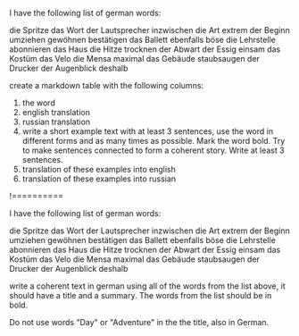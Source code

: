 I have the following list of german words:

die Spritze
das Wort
der Lautsprecher
inzwischen
die Art
extrem
der Beginn
umziehen
gewöhnen
bestätigen
das Ballett
ebenfalls
böse
die Lehrstelle
abonnieren
das Haus
die Hitze
trocknen
der Abwart
der Essig
einsam
das Kostüm
das Velo
die Mensa
maximal
das Gebäude
staubsaugen
der Drucker
der Augenblick
deshalb

create a markdown table with the following columns:

1. the word
2. english translation
3. russian translation
4. write a short example text with at least 3 sentences, use the word in different forms and as many times as possible. Mark the word bold. Try to make sentences connected to form a coherent story. Write at least 3 sentences.
5. translation of these examples into english
6. translation of these examples into russian

!==========


I have the following list of german words:

die Spritze
das Wort
der Lautsprecher
inzwischen
die Art
extrem
der Beginn
umziehen
gewöhnen
bestätigen
das Ballett
ebenfalls
böse
die Lehrstelle
abonnieren
das Haus
die Hitze
trocknen
der Abwart
der Essig
einsam
das Kostüm
das Velo
die Mensa
maximal
das Gebäude
staubsaugen
der Drucker
der Augenblick
deshalb

write a coherent text in german using all of the words from the list above, it should have a title and a summary. The words from the list should be in bold.

Do not use words "Day" or "Adventure" in the the title, also in German.
